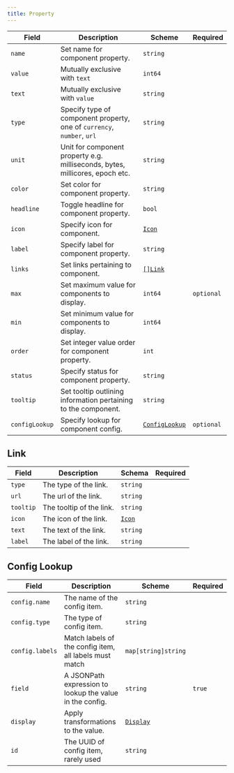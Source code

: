 ```yaml
---
title: Property
---
```


| Field          | Description                                                                  | Scheme                           | Required   |
| -------------- | ---------------------------------------------------------------------------- | -------------------------------- | ---------- |
| `name`         | Set name for component property.                                             | `string`                         |            |
| `value`        | Mutually exclusive with `text`                                               | `int64`                          |            |
| `text`         | Mutually exclusive with `value`                                              | `string`                         |            |
| `type`         | Specify type of component property, one of `currency`, `number`, `url`       | `string`                         |            |
| `unit`         | Unit for component property e.g. milliseconds, bytes, millicores, epoch etc. | `string`                         |            |
| `color`        | Set color for component property.                                            | `string`                         |            |
| `headline`     | Toggle headline for component property.                                      | `bool`                           |            |
| `icon`         | Specify icon for component.                                                  | [`Icon`](/reference/types#icon)  |            |
| `label`        | Specify label for component property.                                        | `string`                         |            |
| `links`        | Set links pertaining to component.                                           | [`[]Link`](#link)                |            |
| `max`          | Set maximum value for components to display.                                 | `int64`                          | `optional` |
| `min`          | Set minimum value for components to display.                                 | `int64`                          |            |
| `order`        | Set integer value order for component property.                              | `int`                            |            |
| `status`       | Specify status for component property.                                       | `string`                         |            |
| `tooltip`      | Set tooltip outlining information pertaining to the component.               | `string`                         |            |
| `configLookup` | Specify lookup for component config.                                         | [`ConfigLookup`](#config-lookup) | `optional` |

## Link

| Field     | Description              | Schema                          | Required |
| --------- | ------------------------ | ------------------------------- | -------- |
| `type`    | The type of the link.    | `string`                        |          |
| `url`     | The url of the link.     | `string`                        |          |
| `tooltip` | The tooltip of the link. | `string`                        |          |
| `icon`    | The icon of the link.    | [`Icon`](/reference/types#icon) |          |
| `text`    | The text of the link.    | `string`                        |          |
| `label`   | The label of the link.   | `string`                        |          |

## Config Lookup

| Field           | Description                                              | Scheme                                           | Required |
| --------------- | -------------------------------------------------------- | ------------------------------------------------ | -------- |
| `config.name`   | The name of the config item.                             | `string`                                         |          |
| `config.type`   | The type of config item.                                 | `string`                                         |          |
| `config.labels` | Match labels of the config item, all labels must match   | `map[string]string`                              |          |
| `field`         | A JSONPath expression to lookup the value in the config. | `string`                                         | `true`   |
| `display`       | Apply transformations to the value.                      | [`Display`](/guide/topology/concepts/templating) |          |
| `id`            | The UUID of config item, rarely used                     | `string`                                         |          |
